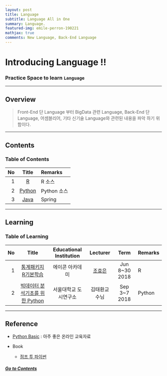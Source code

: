 ```yaml
---
layout: post
title: Language
subtitle: Language All in One
summary: Language. 
featured-img: emile-perron-190221
mathjax: true
comments: New Language, Back-End Language
---
```


# Introducing Language !!

### Practice Space to learn `Language`

---

## Overview

> Front-End 단 Language 부터 BigData 관련 Language, Back-End 단 Language,  어셈블리어, 기타 신기술 Language와 관련된 내용을 파악 하기 위함이다.

---

## Contents

### Table of Contents

|No|Title|Remarks|
|-:|:--:|:--|
|1|[R](/_pages/Language/R/2018-06-08-R)|R 소스|
|2|[Python](/_pages/Language/Python/2018-08-04-Python)|Python 소스|
|3|[Java](/Lecture/Java)|Spring|

---

## Learning

### Table of Learning

|No|Title|Educational Institution|Lecturer|Term|Remarks|
|--:|:--:|:-:|:--:|:--:|:-|
|1|[통계패키지 R기본학습](/_pages/Language/R/2018-06-08-R)|에이콘 아카데미|[조효은](https://cafe.naver.com/honeyjava)|Jun 8~30 2018|R|
|2|[빅데이터 분석기초를 위한 Python](/_pages/Language/Python/Python)|서울대학교 도시연구소|김태환교수님|Sep 3~7 2018|Python|

---

## Reference

* [Python Basic](https://study-code.gitbook.io/python-basic/) : 아주 좋은 온라인 교육자료

* Book
  * [점프 투 파이썬](https://wikidocs.net/book/1)

##### [Go to Contents](#contents)